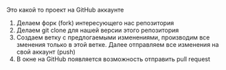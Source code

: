 Это какой то проект на GitHub аккаунте

1. Делаем форк (fork) интересующего нас репозитория
2. Делаем git clone для нашей версии этого репозитория
3. Создаем ветку с предлогаемыми изменениями, производим все зменения только в этой ветке. Далее отправляем все изменения на свой аккаунт (push)
4. В окне на GitHub появляется возможность отправить pull request